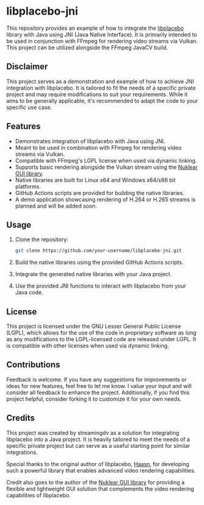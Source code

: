 # libplacebo-jni

This repository provides an example of how to integrate the [libplacebo](https://github.com/haasn/libplacebo) library with Java using JNI (Java Native Interface). It is primarily intended to be used in conjunction with FFmpeg for rendering video streams via Vulkan. This project can be utilized alongside the FFmpeg JavaCV build.

## Disclaimer

This project serves as a demonstration and example of how to achieve JNI integration with libplacebo. It is tailored to fit the needs of a specific private project and may require modifications to suit your requirements. While it aims to be generally applicable, it's recommended to adapt the code to your specific use case.

## Features

- Demonstrates integration of libplacebo with Java using JNI.
- Meant to be used in combination with FFmpeg for rendering video streams via Vulkan.
- Compatible with FFmpeg's LGPL license when used via dynamic linking.
- Supports basic rendering alongside the Vulkan stream using the [Nuklear GUI library](https://github.com/Immediate-Mode-UI/Nuklear).
- Native libraries are built for Linux x64 and Windows x64/x86 bit platforms.
- GitHub Actions scripts are provided for building the native libraries.
- A demo application showcasing rendering of H.264 or H.265 streams is planned and will be added soon.

## Usage

1. Clone the repository:

   ```bash
   git clone https://github.com/your-username/libplacebo-jni.git

2. Build the native libraries using the provided GitHub Actions scripts.

3. Integrate the generated native libraries with your Java project.

4. Use the provided JNI functions to interact with libplacebo from your Java code.

## License

This project is licensed under the GNU Lesser General Public License (LGPL), which allows for the use of the code in proprietary software as long as any modifications to the LGPL-licensed code are released under LGPL. It is compatible with other licenses when used via dynamic linking.

## Contributions

Feedback is welcome. If you have any suggestions for improvements or ideas for new features, feel free to let me know. I value your input and will consider all feedback to enhance the project. Additionally, if you find this project helpful, consider forking it to customize it for your own needs.

## Credits

This project was created by streamingdv as a solution for integrating libplacebo into a Java project. It is heavily tailored to meet the needs of a specific private project but can serve as a useful starting point for similar integrations.

Special thanks to the original author of libplacebo, [Haasn](https://github.com/haasn), for developing such a powerful library that enables advanced video rendering capabilities.

Credit also goes to the author of the [Nuklear GUI library](https://github.com/Immediate-Mode-UI/Nuklear) for providing a flexible and lightweight GUI solution that complements the video rendering capabilities of libplacebo.
